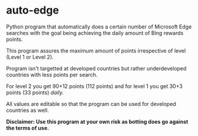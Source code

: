 # auto-edge
Python program that automatically does a certain number of Microsoft Edge searches with the goal being achieving the daily amount of Bing rewards points.

This program assures the maximum amount of points irrespective of level (Level 1 or Level 2).

Program isn't targetted at developed countries but rather underdeveloped countries with less points per search.

For level 2 you get 90+12 points (112 points) and for level 1 you get 30+3 points (33 points) *daily.*

All values are editable so that the program can be used for developed countries as well.

**Disclaimer: Use this program at your own risk as botting does go against the terms of use.**
